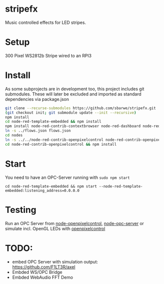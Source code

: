 # stripefx
Music controlled effects for LED stripes.
# Setup

300 Pixel WS2812b Stripe wired to an RPI3 
<embed schematic here>
# Install

As some subprojects are in development too, this project 
includes git submodules. These will later be excluded and
imported as standard dependencies via package.json

```bash
git clone --recurse-submodules https://github.com/sbarwe/stripefx.git 
(git checkout init; git submodule update --init --recursive) 
npm install
cd node-red-template-embedded && npm install
npm install node-red-contrib-contextbrowser node-red-dashboard node-red-contrib-curve
ln -s ../flows.json flows.json
cd nodes
ln -s ../../node-red-contrib-openpixelcontrol node-red-contrib-openpixelcontrol
cd node-red-contrib-openpixelcontrol && npm install
```

# Start

You need to have an OPC-Server running with `sudo npm start`

```
cd node-red-template-embedded && npm start --node-red-template-embedded:listening_address=0.0.0.0
```
# Testing

Run an OPC Server from [node-openpixelcontrol](https://github.com/beyondscreen/node-openpixelcontrol),
[node-opc-server](https://github.com/bbx10/node-opc-server)
or simulate incl. OpenGL LEDs with [openpixelcontrol](https://github.com/zestyping/openpixelcontrol)
# TODO:
- embed OPC Server with simulation output: https://github.com/F1LT3R/axel
- Embded WS/OPC Bridge
- Embded WebAudio FFT Demo
